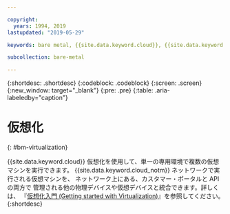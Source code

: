 ```yaml
---

copyright:
  years: 1994, 2019
lastupdated: "2019-05-29"

keywords: bare metal, {{site.data.keyword.cloud}}, {{site.data.keyword.cloud_notm}}

subcollection: bare-metal

---
```


{:shortdesc: .shortdesc}
{:codeblock: .codeblock}
{:screen: .screen}
{:new_window: target="_blank"}
{:pre: .pre}
{:table: .aria-labeledby="caption"}

# 仮想化
{: #bm-virtualization}

{{site.data.keyword.cloud}} 仮想化を使用して、単一の専用環境で複数の仮想マシンを実行できます。 {{site.data.keyword.cloud_notm}} ネットワークで実行される仮想マシンを、
ネットワーク上にある、カスタマー・ポータルと API の両方で
管理される他の物理デバイスや仮想デバイスと統合できます。詳しくは、
『[仮想化入門 (Getting started with Virtualization)](/docs/virtualization?topic=Virtualization-getting-started#getting-started)』を参照してください。
{:shortdesc}
